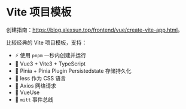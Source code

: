 # Vite 项目模板

创建指南：<https://blog.alexsun.top/frontend/vue/create-vite-app.html>。

比较经典的 Vite 项目模板，支持：
- ⚡ 使用 `pnpm` 一秒内创建并运行
- 🥦 Vue3 + Vite3 + TypeScript
- 🍍 Pinia + Pinia Plugin Persistedstate 存储持久化
- 💌 less 作为 CSS 语言
- 🎯 Axios 网络请求
- 🥝 VueUse
- 🎈 `mitt` 事件总线
